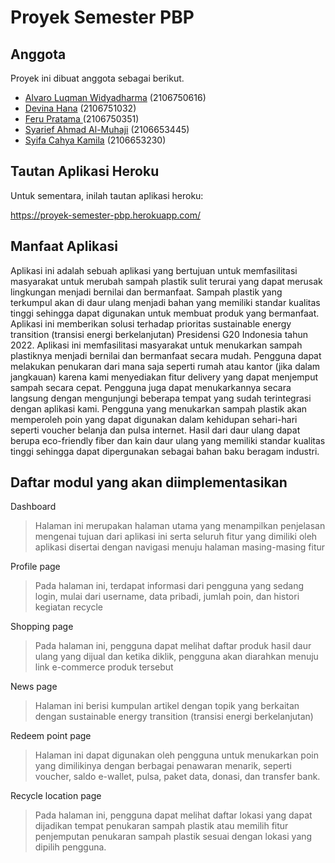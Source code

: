 # Proyek Semester PBP

## Anggota 
Proyek ini dibuat anggota sebagai berikut.
- [Alvaro Luqman Widyadharma](https://github.com/AlvaroLuqmanW) (2106750616)
- [Devina Hana](https://github.com/devinahana) (2106751032)
- [Feru Pratama ](https://github.com/ferupk) (2106750351)
- [Syarief Ahmad Al-Muhaji](https://github.com/SyariefAhmadM) (2106653445)
- [Syifa Cahya Kamila](https://github.com/kamilassyf) (2106653230)

## Tautan Aplikasi Heroku
Untuk sementara, inilah tautan aplikasi heroku: 

https://proyek-semester-pbp.herokuapp.com/

## Manfaat Aplikasi
Aplikasi ini adalah sebuah aplikasi yang bertujuan untuk memfasilitasi masyarakat untuk merubah sampah plastik sulit terurai yang dapat merusak lingkungan menjadi bernilai dan bermanfaat. Sampah plastik yang terkumpul akan di daur ulang menjadi bahan yang memiliki standar kualitas tinggi sehingga dapat digunakan untuk membuat produk yang bermanfaat. Aplikasi ini memberikan solusi terhadap prioritas sustainable energy transition (transisi energi berkelanjutan) Presidensi G20 Indonesia tahun 2022. Aplikasi ini memfasilitasi masyarakat untuk menukarkan sampah plastiknya menjadi bernilai dan bermanfaat secara mudah. Pengguna dapat melakukan penukaran dari mana saja seperti rumah atau kantor (jika dalam jangkauan) karena kami menyediakan fitur delivery yang dapat menjemput sampah secara cepat. Pengguna juga dapat menukarkannya secara langsung dengan mengunjungi beberapa tempat yang sudah terintegrasi dengan aplikasi kami. Pengguna yang menukarkan sampah plastik akan memperoleh poin yang dapat digunakan dalam kehidupan sehari-hari seperti voucher belanja dan pulsa internet.  Hasil dari daur ulang dapat berupa eco-friendly fiber dan kain daur ulang yang memiliki standar kualitas tinggi sehingga dapat dipergunakan sebagai bahan baku beragam industri. 

## Daftar modul yang akan diimplementasikan
Dashboard
> Halaman ini merupakan halaman utama yang menampilkan penjelasan mengenai tujuan dari aplikasi ini serta seluruh fitur yang dimiliki oleh aplikasi disertai dengan navigasi menuju halaman masing-masing fitur

Profile page
> Pada halaman ini, terdapat informasi dari pengguna yang sedang login, mulai dari username, data pribadi, jumlah poin, dan histori kegiatan recycle

Shopping page
> Pada halaman ini, pengguna dapat melihat daftar produk hasil daur ulang yang dijual dan ketika diklik, pengguna akan diarahkan menuju link e-commerce produk tersebut

News page
> Halaman ini berisi kumpulan artikel dengan topik yang berkaitan dengan sustainable energy transition (transisi energi berkelanjutan)

Redeem point page
> Halaman ini dapat digunakan oleh pengguna untuk menukarkan poin yang dimilikinya dengan berbagai penawaran menarik, seperti voucher, saldo e-wallet, pulsa, paket data, donasi, dan transfer bank.

Recycle location page
> Pada halaman ini, pengguna dapat melihat daftar lokasi yang dapat dijadikan tempat penukaran sampah plastik atau memilih fitur penjemputan penukaran sampah plastik sesuai dengan lokasi yang dipilih pengguna.
